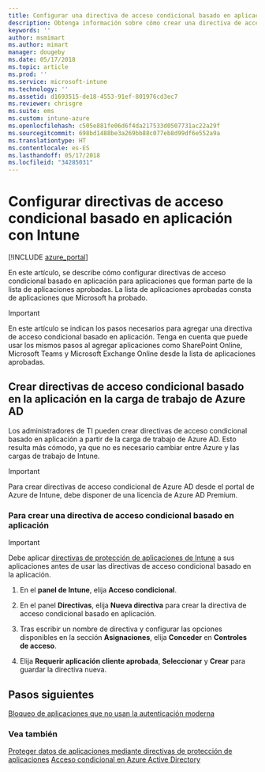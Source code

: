 ```yaml
---
title: Configurar una directiva de acceso condicional basado en aplicación con Intune
description: Obtenga información sobre cómo crear una directiva de acceso condicional basado en aplicación con Intune.
keywords: ''
author: msmimart
ms.author: mimart
manager: dougeby
ms.date: 05/17/2018
ms.topic: article
ms.prod: ''
ms.service: microsoft-intune
ms.technology: ''
ms.assetid: d1693515-de18-4553-91ef-801976cd3ec7
ms.reviewer: chrisgre
ms.suite: ems
ms.custom: intune-azure
ms.openlocfilehash: c505e881fe06d6f4da217533d0507731ac22a29f
ms.sourcegitcommit: 698bd1488be3a269bb88c077eb8d99df6e552a9a
ms.translationtype: HT
ms.contentlocale: es-ES
ms.lasthandoff: 05/17/2018
ms.locfileid: "34285031"
---
```

# <a name="set-up-app-based-conditional-access-policies-with-intune"></a>Configurar directivas de acceso condicional basado en aplicación con Intune

[!INCLUDE [azure_portal](./includes/azure_portal.md)]

En este artículo, se describe cómo configurar directivas de acceso condicional basado en aplicación para aplicaciones que forman parte de la lista de aplicaciones aprobadas. La lista de aplicaciones aprobadas consta de aplicaciones que Microsoft ha probado.

> [!IMPORTANT]
> En este artículo se indican los pasos necesarios para agregar una directiva de acceso condicional basado en aplicación. Tenga en cuenta que puede usar los mismos pasos al agregar aplicaciones como SharePoint Online, Microsoft Teams y Microsoft Exchange Online desde la lista de aplicaciones aprobadas.

## <a name="create-app-based-conditional-access-policies-in-azure-ad-workload"></a>Crear directivas de acceso condicional basado en la aplicación en la carga de trabajo de Azure AD

Los administradores de TI pueden crear directivas de acceso condicional basado en aplicación a partir de la carga de trabajo de Azure AD. Esto resulta más cómodo, ya que no es necesario cambiar entre Azure y las cargas de trabajo de Intune.

> [!IMPORTANT]
> Para crear directivas de acceso condicional de Azure AD desde el portal de Azure de Intune, debe disponer de una licencia de Azure AD Premium.

### <a name="to-create-an-app-based-conditional-access-policy"></a>Para crear una directiva de acceso condicional basado en aplicación

> [!IMPORTANT]
> Debe aplicar [directivas de protección de aplicaciones de Intune](app-protection-policies.md) a sus aplicaciones antes de usar las directivas de acceso condicional basado en la aplicación.

1. En el **panel de Intune**, elija **Acceso condicional**.

2. En el panel **Directivas**, elija **Nueva directiva** para crear la directiva de acceso condicional basado en aplicación.

4. Tras escribir un nombre de directiva y configurar las opciones disponibles en la sección **Asignaciones**, elija **Conceder** en **Controles de acceso**.

5. Elija **Requerir aplicación cliente aprobada**, **Seleccionar** y **Crear** para guardar la directiva nueva.

## <a name="next-steps"></a>Pasos siguientes
[Bloqueo de aplicaciones que no usan la autenticación moderna](app-modern-authentication-block.md)

### <a name="see-also"></a>Vea también

[Proteger datos de aplicaciones mediante directivas de protección de aplicaciones](app-protection-policies.md)
[Acceso condicional en Azure Active Directory](https://docs.microsoft.com/azure/active-directory/active-directory-conditional-access)
